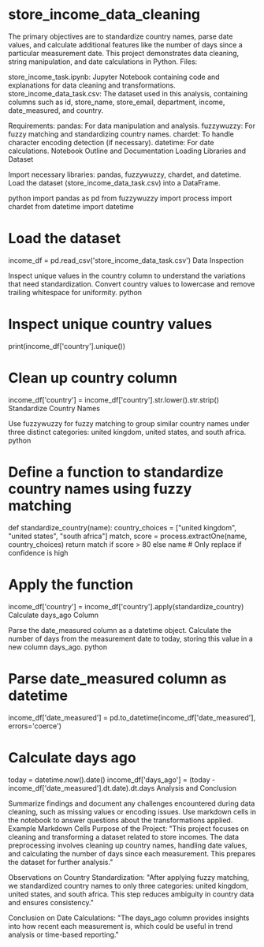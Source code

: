 # store_income_data_cleaning
The primary objectives are to standardize country names, parse date values, and calculate additional features like the number of days since a particular measurement date. This project demonstrates data cleaning, string manipulation, and date calculations in Python.
Files:

store_income_task.ipynb: Jupyter Notebook containing code and explanations for data cleaning and transformations.
store_income_data_task.csv: The dataset used in this analysis, containing columns such as id, store_name, store_email, department, income, date_measured, and country.

Requirements:
pandas: For data manipulation and analysis.
fuzzywuzzy: For fuzzy matching and standardizing country names.
chardet: To handle character encoding detection (if necessary).
datetime: For date calculations.
Notebook Outline and Documentation
Loading Libraries and Dataset

Import necessary libraries: pandas, fuzzywuzzy, chardet, and datetime.
Load the dataset (store_income_data_task.csv) into a DataFrame.

python
import pandas as pd
from fuzzywuzzy import process
import chardet
from datetime import datetime

# Load the dataset
income_df = pd.read_csv('store_income_data_task.csv')
Data Inspection

Inspect unique values in the country column to understand the variations that need standardization.
Convert country values to lowercase and remove trailing whitespace for uniformity.
python
# Inspect unique country values
print(income_df['country'].unique())

# Clean up country column
income_df['country'] = income_df['country'].str.lower().str.strip()
Standardize Country Names

Use fuzzywuzzy for fuzzy matching to group similar country names under three distinct categories: united kingdom, united states, and south africa.
python

# Define a function to standardize country names using fuzzy matching
def standardize_country(name):
    country_choices = ["united kingdom", "united states", "south africa"]
    match, score = process.extractOne(name, country_choices)
    return match if score > 80 else name  # Only replace if confidence is high

# Apply the function
income_df['country'] = income_df['country'].apply(standardize_country)
Calculate days_ago Column

Parse the date_measured column as a datetime object.
Calculate the number of days from the measurement date to today, storing this value in a new column days_ago.
python
# Parse date_measured column as datetime
income_df['date_measured'] = pd.to_datetime(income_df['date_measured'], errors='coerce')

# Calculate days ago
today = datetime.now().date()
income_df['days_ago'] = (today - income_df['date_measured'].dt.date).dt.days
Analysis and Conclusion

Summarize findings and document any challenges encountered during data cleaning, such as missing values or encoding issues.
Use markdown cells in the notebook to answer questions about the transformations applied.
Example Markdown Cells
Purpose of the Project:
"This project focuses on cleaning and transforming a dataset related to store incomes. The data preprocessing involves cleaning up country names, handling date values, and calculating the number of days since each measurement. This prepares the dataset for further analysis."

Observations on Country Standardization:
"After applying fuzzy matching, we standardized country names to only three categories: united kingdom, united states, and south africa. This step reduces ambiguity in country data and ensures consistency."

Conclusion on Date Calculations:
"The days_ago column provides insights into how recent each measurement is, which could be useful in trend analysis or time-based reporting."
